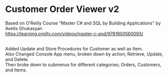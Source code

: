 # Customer Order Viewer v2

Based on O'Reilly Course "Master C# and SQL by Building Applications" by Avetis Ghukasyan <br>
https://learning.oreilly.com/videos/master-c-and/9781800560093/<br><br>

Added Update and Store Procedures for Customer as well as Item.<br>
Also Changed Console App menu, broken down by action; Retrieve, Update, and Delete.<br>
Then broke down to submenus for different categories; Orders, Customers, and Items.
